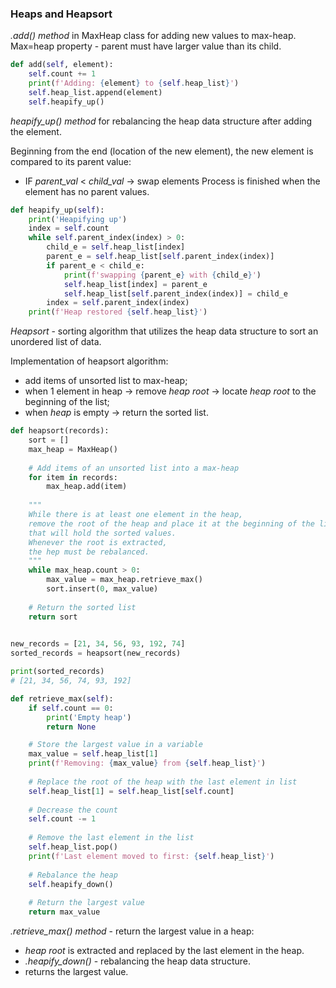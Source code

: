 ### Heaps and Heapsort

_.add() method_ in MaxHeap class for adding new values to max-heap.
Max=heap property - parent must have larger value than its child.


```python
def add(self, element):
    self.count += 1
    print(f'Adding: {element} to {self.heap_list}')
    self.heap_list.append(element)
    self.heapify_up()
```


_heapify_up() method_ for rebalancing the heap data structure after adding the element.

Beginning from the end (location of the new element), the new element is compared to its parent value:
* IF _parent_val_ < _child_val_ -> swap elements
Process is finished when the element has no parent values.


```python
def heapify_up(self):
    print('Heapifying up')
    index = self.count
    while self.parent_index(index) > 0:
        child_e = self.heap_list[index]
        parent_e = self.heap_list[self.parent_index(index)]
        if parent_e < child_e:
            print(f'swapping {parent_e} with {child_e}')
            self.heap_list[index] = parent_e
            self.heap_list[self.parent_index(index)] = child_e
        index = self.parent_index(index)
    print(f'Heap restored {self.heap_list}')
```

_Heapsort_ - sorting algorithm that utilizes the heap data structure to sort an unordered list of data.

Implementation of heapsort algorithm:
* add items of unsorted list to max-heap;
* when 1 element in heap -> remove _heap root_ -> locate _heap root_ to the beginning of the list;
* when _heap_ is empty -> return the sorted list.


```python
def heapsort(records):
    sort = []
    max_heap = MaxHeap()
    
    # Add items of an unsorted list into a max-heap
    for item in records:
        max_heap.add(item)
        
    """
    While there is at least one element in the heap,
    remove the root of the heap and place it at the beginning of the list
    that will hold the sorted values.
    Whenever the root is extracted,
    the hep must be rebalanced.
    """
    while max_heap.count > 0:
        max_value = max_heap.retrieve_max()
        sort.insert(0, max_value)
        
    # Return the sorted list
    return sort
    

new_records = [21, 34, 56, 93, 192, 74]
sorted_records = heapsort(new_records)

print(sorted_records)
# [21, 34, 56, 74, 93, 192]

```


```python
def retrieve_max(self):
    if self.count == 0:
        print('Empty heap')
        return None

    # Store the largest value in a variable
    max_value = self.heap_list[1]
    print(f'Removing: {max_value} from {self.heap_list}')
    
    # Replace the root of the heap with the last element in list
    self.heap_list[1] = self.heap_list[self.count]
    
    # Decrease the count
    self.count -= 1
    
    # Remove the last element in the list
    self.heap_list.pop()
    print(f'Last element moved to first: {self.heap_list}')
    
    # Rebalance the heap
    self.heapify_down()
    
    # Return the largest value
    return max_value
```
_.retrieve_max() method_ - return the largest value in a heap:
* _heap root_ is extracted and replaced by the last element in the heap.
* _.heapify_down()_ - rebalancing the heap data structure.
* returns the largest value.
